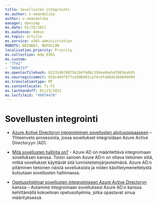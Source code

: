 ```yaml
---
title: Sovellusten integrointi
ms.author: v-smandalika
author: v-smandalika
manager: dansimp
ms.date: 01/25/2021
ms.audience: Admin
ms.topic: article
ms.service: o365-administration
ROBOTS: NOINDEX, NOFOLLOW
localization_priority: Priority
ms.collection: Adm_O365
ms.custom:
- "7742"
- "9004337"
ms.openlocfilehash: b2231d07087561b074d6c356ee84e5d7083eab95
ms.sourcegitcommit: 029c4697b77ce996d41ca74c4fa86de1bb84bd99
ms.translationtype: MT
ms.contentlocale: fi-FI
ms.lasthandoff: 01/25/2021
ms.locfileid: "49974478"
---
```

# <a name="application--integration"></a>Sovellusten integrointi

- [Azure Active Directoryn integroiminen sovellusten aloitusoppaaseen](https://docs.microsoft.com/azure/active-directory/manage-apps/plan-an-application-integration)  – Yhteenveto prosessista, jossa sovellukset integroidaan Azure Active Directoryyn (AD).

- [Mitä sovellusten hallinta on?](https://docs.microsoft.com/azure/active-directory/manage-apps/what-is-application-management)  - Azure AD on määritettävä integroimaan sovelluksen kanssa. Toisin sanoen Azure AD:n on oltava tietoinen siitä, mitkä sovellukset käyttävät sitä tunnistetietojärjestelmänä. Azure AD:n pitäminen tietoinen näistä sovelluksista ja niiden käsittelymenettelystä kutsutaan sovellusten hallinnassa.

- [Opetusohjelmat sovellusten integroimiseen Azure Active Directoryn](https://docs.microsoft.com/azure/active-directory/saas-apps/tutorial-list)  kanssa – Autamme integroimaan sovelluksesi Azure AD:n kanssa kehittämällä kokoelman opetusohjelmia, jotka opastavat sinua määrityksessä.

